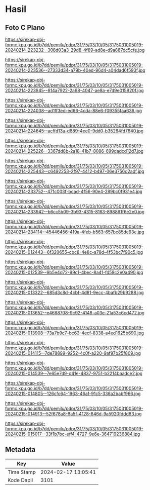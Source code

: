 # Hasil

## Foto C Plano

https://sirekap-obj-formc.kpu.go.id/b7dd/pemilu/pdpr/31/75/03/10/05/3175031005019-20240214-223232--308d03a3-29d8-4f89-ad8e-d9a887dc5cfe.jpg

https://sirekap-obj-formc.kpu.go.id/b7dd/pemilu/pdpr/31/75/03/10/05/3175031005019-20240214-223536--27333d34-a79b-40ed-96d4-a04dad6f593f.jpg

https://sirekap-obj-formc.kpu.go.id/b7dd/pemilu/pdpr/31/75/03/10/05/3175031005019-20240214-223945--814a7922-2a68-4047-ae8a-e7d9e015920f.jpg

https://sirekap-obj-formc.kpu.go.id/b7dd/pemilu/pdpr/31/75/03/10/05/3175031005019-20240214-224038--ad1ff3ed-ed66-4cda-88e6-f09355faa639.jpg

https://sirekap-obj-formc.kpu.go.id/b7dd/pemilu/pdpr/31/75/03/10/05/3175031005019-20240214-224645--acffd13a-d889-4ee0-9dd0-b35264fd7640.jpg

https://sirekap-obj-formc.kpu.go.id/b7dd/pemilu/pdpr/31/75/03/10/05/3175031005019-20240214-225226--3367dd8b-2a18-41b7-8086-699dadcd12d7.jpg

https://sirekap-obj-formc.kpu.go.id/b7dd/pemilu/pdpr/31/75/03/10/05/3175031005019-20240214-225443--c6492253-2f97-4412-b497-06e3756d2adf.jpg

https://sirekap-obj-formc.kpu.go.id/b7dd/pemilu/pdpr/31/75/03/10/05/3175031005019-20240214-233752--471c003f-bcad-4f56-90e4-289bc0f931e4.jpg

https://sirekap-obj-formc.kpu.go.id/b7dd/pemilu/pdpr/31/75/03/10/05/3175031005019-20240214-233942--b6cc5b09-3b93-4315-8163-898861f6e2e0.jpg

https://sirekap-obj-formc.kpu.go.id/b7dd/pemilu/pdpr/31/75/03/10/05/3175031005019-20240214-234114--45446456-419a-4feb-b563-657bc85de93e.jpg

https://sirekap-obj-formc.kpu.go.id/b7dd/pemilu/pdpr/31/75/03/10/05/3175031005019-20240215-012443--6f320655-cbc8-4e8c-a78d-4f53bc7f90c5.jpg

https://sirekap-obj-formc.kpu.go.id/b7dd/pemilu/pdpr/31/75/03/10/05/3175031005019-20240215-012539--9b5e4d72-99c1-4bec-8a41-f458c2e0a490.jpg

https://sirekap-obj-formc.kpu.go.id/b7dd/pemilu/pdpr/31/75/03/10/05/3175031005019-20240215-013322--685d3c8d-4cbf-4d81-9ecc-4bafb29b9288.jpg

https://sirekap-obj-formc.kpu.go.id/b7dd/pemilu/pdpr/31/75/03/10/05/3175031005019-20240215-013652--e4668708-9c92-4148-a03e-21a53c6cd472.jpg

https://sirekap-obj-formc.kpu.go.id/b7dd/pemilu/pdpr/31/75/03/10/05/3175031005019-20240215-013908--73a7b9c7-bc63-4ecf-8338-a4ed1625b690.jpg

https://sirekap-obj-formc.kpu.go.id/b7dd/pemilu/pdpr/31/75/03/10/05/3175031005019-20240215-014115--7de78899-9252-4c0f-a220-9af97b25f809.jpg

https://sirekap-obj-formc.kpu.go.id/b7dd/pemilu/pdpr/31/75/03/10/05/3175031005019-20240215-014539--7e65e7d9-d41e-4837-9751-b2214baadce2.jpg

https://sirekap-obj-formc.kpu.go.id/b7dd/pemilu/pdpr/31/75/03/10/05/3175031005019-20240215-014805--126cfc64-1963-46af-91c5-336a2babf966.jpg

https://sirekap-obj-formc.kpu.go.id/b7dd/pemilu/pdpr/31/75/03/10/05/3175031005019-20240215-014913--52f678a8-8a5f-4128-846d-9a5920fddd83.jpg

https://sirekap-obj-formc.kpu.go.id/b7dd/pemilu/pdpr/31/75/03/10/05/3175031005019-20240215-015017--33f1b7bc-eff4-4727-9e6e-364719236884.jpg


## Metadata

| Key        | Value               |
| ---------- | ------------------- |
| Time Stamp | 2024-02-17 13:05:41 |
| Kode Dapil | 3101                |




